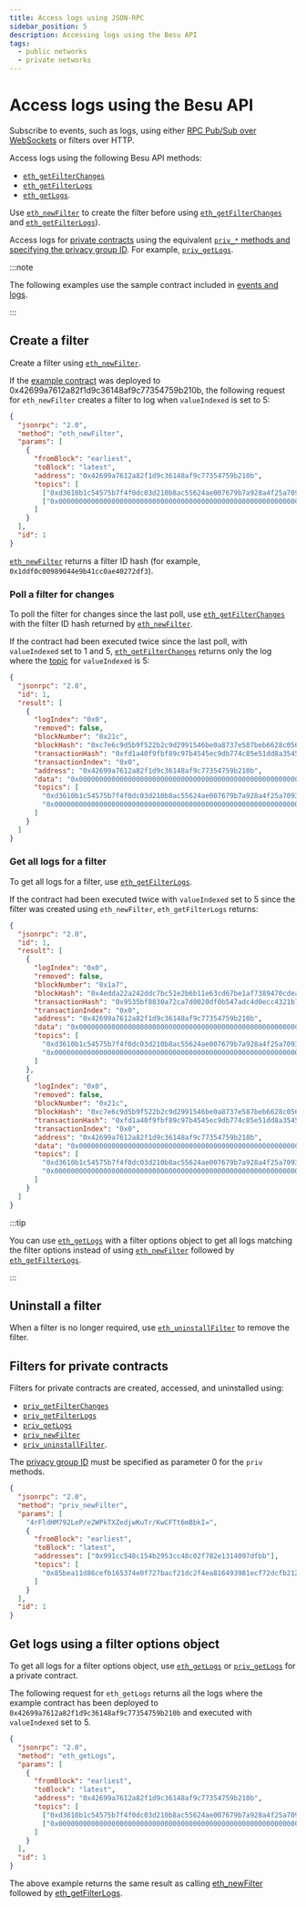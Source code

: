 ```yaml
---
title: Access logs using JSON-RPC
sidebar_position: 5
description: Accessing logs using the Besu API
tags:
  - public networks
  - private networks
---
```


# Access logs using the Besu API

Subscribe to events, such as logs, using either [RPC Pub/Sub over WebSockets](rpc-pubsub.md) or filters over HTTP.

Access logs using the following Besu API methods:

- [`eth_getFilterChanges`](../../reference/api/index.md#eth_getfilterchanges)
- [`eth_getFilterLogs`](../../reference/api/index.md#eth_getfilterlogs)
- [`eth_getLogs`](../../reference/api/index.md#eth_getlogs).

Use [`eth_newFilter`](../../reference/api/index.md#eth_newfilter) to create the filter before using [`eth_getFilterChanges`](../../reference/api/index.md#eth_getfilterchanges) and [`eth_getFilterLogs`](../../reference/api/index.md#eth_getfilterlogs)).

Access logs for [private contracts](../../../private-networks/concepts/privacy/index.md) using the equivalent [`priv_*` methods and specifying the privacy group ID](#filters-for-private-contracts). For example, [`priv_getLogs`](../../reference/api/index.md#priv_getlogs).

:::note

The following examples use the sample contract included in [events and logs](../../concepts/events-and-logs.md).

:::

## Create a filter

Create a filter using [`eth_newFilter`](../../reference/api/index.md#eth_newfilter).

If the [example contract](../../concepts/events-and-logs.md) was deployed to 0x42699a7612a82f1d9c36148af9c77354759b210b, the following request for `eth_newFilter` creates a filter to log when `valueIndexed` is set to 5:

```json
{
  "jsonrpc": "2.0",
  "method": "eth_newFilter",
  "params": [
    {
      "fromBlock": "earliest",
      "toBlock": "latest",
      "address": "0x42699a7612a82f1d9c36148af9c77354759b210b",
      "topics": [
        ["0xd3610b1c54575b7f4f0dc03d210b8ac55624ae007679b7a928a4f25a709331a8"],
        ["0x0000000000000000000000000000000000000000000000000000000000000005"]
      ]
    }
  ],
  "id": 1
}
```

[`eth_newFilter`](../../reference/api/index.md#eth_newfilter) returns a filter ID hash (for example, `0x1ddf0c00989044e9b41cc0ae40272df3`).

### Poll a filter for changes

To poll the filter for changes since the last poll, use [`eth_getFilterChanges`](../../reference/api/index.md#eth_getfilterchanges) with the filter ID hash returned by [`eth_newFilter`](../../reference/api/index.md#eth_newfilter).

If the contract had been executed twice since the last poll, with `valueIndexed` set to 1 and 5, [`eth_getFilterChanges`](../../reference/api/index.md#eth_getfilterchanges) returns only the log where the [topic](../../concepts/events-and-logs.md#event-parameters) for `valueIndexed` is 5:

```json
{
  "jsonrpc": "2.0",
  "id": 1,
  "result": [
    {
      "logIndex": "0x0",
      "removed": false,
      "blockNumber": "0x21c",
      "blockHash": "0xc7e6c9d5b9f522b2c9d2991546be0a8737e587beb6628c056f3c327a44b45132",
      "transactionHash": "0xfd1a40f9fbf89c97b4545ec9db774c85e51dd8a3545f969418a22f9cb79417c5",
      "transactionIndex": "0x0",
      "address": "0x42699a7612a82f1d9c36148af9c77354759b210b",
      "data": "0x0000000000000000000000000000000000000000000000000000000000000005",
      "topics": [
        "0xd3610b1c54575b7f4f0dc03d210b8ac55624ae007679b7a928a4f25a709331a8",
        "0x0000000000000000000000000000000000000000000000000000000000000005"
      ]
    }
  ]
}
```

### Get all logs for a filter

To get all logs for a filter, use [`eth_getFilterLogs`](../../reference/api/index.md#eth_getfilterlogs).

If the contract had been executed twice with `valueIndexed` set to 5 since the filter was created using `eth_newFilter`, `eth_getFilterLogs` returns:

```json
{
  "jsonrpc": "2.0",
  "id": 1,
  "result": [
    {
      "logIndex": "0x0",
      "removed": false,
      "blockNumber": "0x1a7",
      "blockHash": "0x4edda22a242ddc7bc51e2b6b11e63cd67be1af7389470cdea9c869768ff75d42",
      "transactionHash": "0x9535bf8830a72ca7d0020df0b547adc4d0ecc4321b7d5b5d6beb1eccee5c0afa",
      "transactionIndex": "0x0",
      "address": "0x42699a7612a82f1d9c36148af9c77354759b210b",
      "data": "0x0000000000000000000000000000000000000000000000000000000000000005",
      "topics": [
        "0xd3610b1c54575b7f4f0dc03d210b8ac55624ae007679b7a928a4f25a709331a8",
        "0x0000000000000000000000000000000000000000000000000000000000000005"
      ]
    },
    {
      "logIndex": "0x0",
      "removed": false,
      "blockNumber": "0x21c",
      "blockHash": "0xc7e6c9d5b9f522b2c9d2991546be0a8737e587beb6628c056f3c327a44b45132",
      "transactionHash": "0xfd1a40f9fbf89c97b4545ec9db774c85e51dd8a3545f969418a22f9cb79417c5",
      "transactionIndex": "0x0",
      "address": "0x42699a7612a82f1d9c36148af9c77354759b210b",
      "data": "0x0000000000000000000000000000000000000000000000000000000000000005",
      "topics": [
        "0xd3610b1c54575b7f4f0dc03d210b8ac55624ae007679b7a928a4f25a709331a8",
        "0x0000000000000000000000000000000000000000000000000000000000000005"
      ]
    }
  ]
}
```

:::tip

You can use [`eth_getLogs`](#get-logs-using-a-filter-options-object) with a filter options object to get all logs matching the filter options instead of using [`eth_newFilter`](../../reference/api/index.md#eth_newfilter) followed by [`eth_getFilterLogs`](../../reference/api/index.md#eth_getfilterlogs).

:::

## Uninstall a filter

When a filter is no longer required, use [`eth_uninstallFilter`](../../reference/api/index.md#eth_uninstallfilter) to remove the filter.

## Filters for private contracts

Filters for private contracts are created, accessed, and uninstalled using:

- [`priv_getFilterChanges`](../../reference/api/index.md#priv_getfilterchanges)
- [`priv_getFilterLogs`](../../reference/api/index.md#priv_getfilterlogs)
- [`priv_getLogs`](../../reference/api/index.md#priv_getlogs)
- [`priv_newFilter`](../../reference/api/index.md#priv_newfilter)
- [`priv_uninstallFilter`](../../reference/api/index.md#priv_uninstallfilter).

The [privacy group ID](../../../private-networks/concepts/privacy/index.md) must be specified as parameter 0 for the `priv` methods.

```json
{
  "jsonrpc": "2.0",
  "method": "priv_newFilter",
  "params": [
    "4rFldHM792LeP/e2WPkTXZedjwKuTr/KwCFTt6mBbkI=",
    {
      "fromBlock": "earliest",
      "toBlock": "latest",
      "addresses": ["0x991cc548c154b2953cc48c02f782e1314097dfbb"],
      "topics": [
        "0x85bea11d86cefb165374e0f727bacf21dc2f4ea816493981ecf72dcfb212a410"
      ]
    }
  ],
  "id": 1
}
```

## Get logs using a filter options object

To get all logs for a filter options object, use [`eth_getLogs`](../../reference/api/index.md#eth_getlogs) or [`priv_getLogs`](../../reference/api/index.md#priv_getlogs) for a private contract.

The following request for `eth_getLogs` returns all the logs where the example contract has been deployed to `0x42699a7612a82f1d9c36148af9c77354759b210b` and executed with `valueIndexed` set to 5.

```json
{
  "jsonrpc": "2.0",
  "method": "eth_getLogs",
  "params": [
    {
      "fromBlock": "earliest",
      "toBlock": "latest",
      "address": "0x42699a7612a82f1d9c36148af9c77354759b210b",
      "topics": [
        ["0xd3610b1c54575b7f4f0dc03d210b8ac55624ae007679b7a928a4f25a709331a8"],
        ["0x0000000000000000000000000000000000000000000000000000000000000005"]
      ]
    }
  ],
  "id": 1
}
```

The above example returns the same result as calling [eth_newFilter](#creating-a-filter) followed by [eth_getFilterLogs](#getting-all-logs-for-a-filter).
